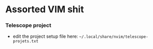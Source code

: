 # Assorted VIM shit

### Telescope project
- edit the project setup file here: `~/.local/share/nvim/telescope-projets.txt`
